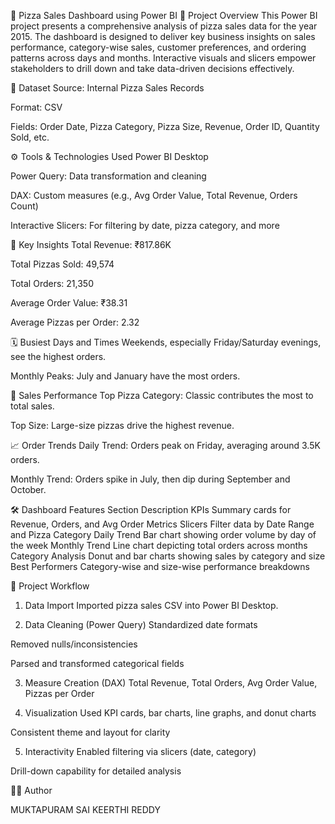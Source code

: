 🍕 Pizza Sales Dashboard using Power BI
📌 Project Overview
This Power BI project presents a comprehensive analysis of pizza sales data for the year 2015. The dashboard is designed to deliver key business insights on sales performance, category-wise sales, customer preferences, and ordering patterns across days and months. Interactive visuals and slicers empower stakeholders to drill down and take data-driven decisions effectively.

📁 Dataset
Source: Internal Pizza Sales Records

Format: CSV

Fields: Order Date, Pizza Category, Pizza Size, Revenue, Order ID, Quantity Sold, etc.

⚙️ Tools & Technologies Used
Power BI Desktop

Power Query: Data transformation and cleaning

DAX: Custom measures (e.g., Avg Order Value, Total Revenue, Orders Count)

Interactive Slicers: For filtering by date, pizza category, and more

🧠 Key Insights
Total Revenue: ₹817.86K

Total Pizzas Sold: 49,574

Total Orders: 21,350

Average Order Value: ₹38.31

Average Pizzas per Order: 2.32

🗓 Busiest Days and Times
Weekends, especially Friday/Saturday evenings, see the highest orders.

Monthly Peaks: July and January have the most orders.

🍕 Sales Performance
Top Pizza Category: Classic contributes the most to total sales.

Top Size: Large-size pizzas drive the highest revenue.

📈 Order Trends
Daily Trend: Orders peak on Friday, averaging around 3.5K orders.

Monthly Trend: Orders spike in July, then dip during September and October.

🛠️ Dashboard Features
Section	Description
KPIs	Summary cards for Revenue, Orders, and Avg Order Metrics
Slicers	Filter data by Date Range and Pizza Category
Daily Trend	Bar chart showing order volume by day of the week
Monthly Trend	Line chart depicting total orders across months
Category Analysis	Donut and bar charts showing sales by category and size
Best Performers	Category-wise and size-wise performance breakdowns

🚀 Project Workflow
1. Data Import
Imported pizza sales CSV into Power BI Desktop.

2. Data Cleaning (Power Query)
Standardized date formats

Removed nulls/inconsistencies

Parsed and transformed categorical fields

3. Measure Creation (DAX)
Total Revenue, Total Orders, Avg Order Value, Pizzas per Order

4. Visualization
Used KPI cards, bar charts, line graphs, and donut charts

Consistent theme and layout for clarity

5. Interactivity
Enabled filtering via slicers (date, category)

Drill-down capability for detailed analysis

🙋‍♀️ Author

MUKTAPURAM SAI KEERTHI REDDY
